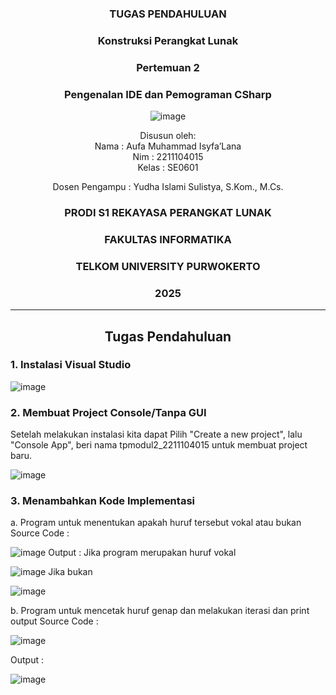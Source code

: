 <div align="center">

### TUGAS PENDAHULUAN

### Konstruksi Perangkat Lunak

### Pertemuan 2
### Pengenalan IDE dan Pemograman CSharp

![image](https://github.com/user-attachments/assets/2948daec-1e7a-4765-8f23-df638a387c87)

Disusun oleh:  
Nama : Aufa Muhammad Isyfa’Lana  
Nim : 2211104015  
Kelas : SE0601

Dosen Pengampu : 
Yudha Islami Sulistya, S.Kom., M.Cs. 

### PRODI S1 REKAYASA PERANGKAT LUNAK  
### FAKULTAS INFORMATIKA  
### TELKOM UNIVERSITY PURWOKERTO  
### 2025

</div>

---
<div align="center">

## Tugas Pendahuluan

</div>

### 1. Instalasi Visual Studio 

![image](https://github.com/user-attachments/assets/82495ffc-4e01-4ae2-8604-e74234278be4)

### 2. Membuat Project Console/Tanpa GUI
Setelah melakukan instalasi kita dapat Pilih "Create a new project", lalu "Console App", beri nama tpmodul2_2211104015 untuk membuat project baru.

![image](https://github.com/user-attachments/assets/e98cbcce-e8cc-4fc4-b4e9-de6a357e98b2)


### 3. Menambahkan Kode Implementasi
a. Program untuk menentukan apakah huruf tersebut vokal atau bukan 
Source Code :

![image](https://github.com/user-attachments/assets/bf5fd09d-af61-4856-a36d-ee660764f895)
Output : 
Jika program merupakan huruf vokal

![image](https://github.com/user-attachments/assets/595851f2-a4f6-424e-b04f-8c859d748b5d)
Jika bukan 

![image](https://github.com/user-attachments/assets/5f24424c-c04b-4d98-a599-b8548916ba4a)

b. Program untuk mencetak huruf genap dan melakukan iterasi dan print output
Source Code :

![image](https://github.com/user-attachments/assets/2038b04b-bea8-4139-9e98-e0c591f09995)

Output : 

![image](https://github.com/user-attachments/assets/8f60f336-20f9-422a-b8d4-cf6d97925822)


